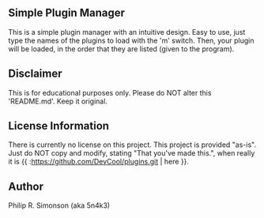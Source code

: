 ## Simple Plugin Manager

This is a simple plugin manager with an intuitive design. Easy to use, just type the names of the plugins to load with the 'm' switch. Then, your plugin will be loaded, in the order that they are listed (given to the program).

## Disclaimer

This is for educational purposes only. Please do NOT alter this 'README.md'. Keep it original.

## License Information

There is currently no license on this project. This project is provided "as-is". Just do NOT copy and modify, stating "That you've made this.", when really it is {{ :https://github.com/DevCool/plugins.git | here }}.

## Author

Philip R. Simonson (aka 5n4k3)


